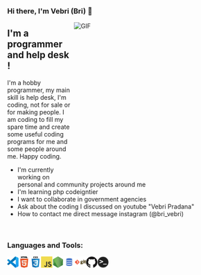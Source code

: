 ### Hi there, I'm Vebri (Bri) 👋

<img
  align="right"
  alt="GIF"
  src="https://raw.githubusercontent.com/dwinuray/dwinuray/main/kay2hhc3-unscreen.gif?raw=true"
  width="350"
  height="350"
/>

## I'm a programmer and help desk ! 

I'm a hobby programmer, my main skill is help desk, I'm coding, not for sale or for making people. 
I am coding to fill my spare time and create some useful coding programs for me and some people around me. 
Happy coding.

- I'm currently working on personal and community projects around me
- I'm learning php codeigntier
- I want to collaborate in government agencies
- Ask about the coding I discussed on youtube "Vebri Pradana"
- How to contact me direct message instagram (@bri_vebri)

<br />

### Languages and Tools:

<img
  align="left"
  alt="Visual Studio Code"
  width="26px"
  src="https://raw.githubusercontent.com/github/explore/80688e429a7d4ef2fca1e82350fe8e3517d3494d/topics/visual-studio-code/visual-studio-code.png"
/>
<img
  align="left"
  alt="HTML5"
  width="26px"
  src="https://raw.githubusercontent.com/github/explore/80688e429a7d4ef2fca1e82350fe8e3517d3494d/topics/html/html.png"
/>
<img
  align="left"
  alt="CSS3"
  width="26px"
  src="https://raw.githubusercontent.com/github/explore/80688e429a7d4ef2fca1e82350fe8e3517d3494d/topics/css/css.png"
/>
<img
  align="left"
  alt="JavaScript"
  width="26px"
  src="https://raw.githubusercontent.com/github/explore/80688e429a7d4ef2fca1e82350fe8e3517d3494d/topics/javascript/javascript.png"
/>
<img
  align="left"
  alt="Node.js"
  width="26px"
  src="https://raw.githubusercontent.com/github/explore/80688e429a7d4ef2fca1e82350fe8e3517d3494d/topics/nodejs/nodejs.png"
/>
<img
  align="left"
  alt="SQL"
  width="26px"
  src="https://raw.githubusercontent.com/github/explore/80688e429a7d4ef2fca1e82350fe8e3517d3494d/topics/sql/sql.png"
/>
<img
  align="left"
  alt="Git"
  width="26px"
  src="https://raw.githubusercontent.com/github/explore/80688e429a7d4ef2fca1e82350fe8e3517d3494d/topics/git/git.png"
/>
<img
  align="left"
  alt="GitHub"
  width="26px"
  src="https://raw.githubusercontent.com/github/explore/78df643247d429f6cc873026c0622819ad797942/topics/github/github.png"
/>
<img
  align="left"
  alt="Terminal"
  width="26px"
  src="https://raw.githubusercontent.com/github/explore/80688e429a7d4ef2fca1e82350fe8e3517d3494d/topics/terminal/terminal.png"
/>
<br />
<br />
